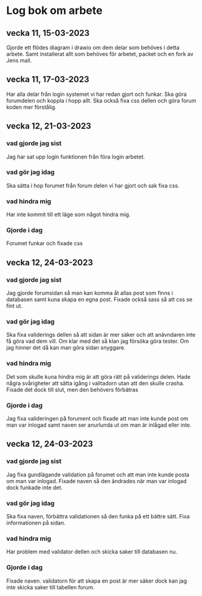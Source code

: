 # Log bok om arbete

## vecka 11, 15-03-2023
Gjorde ett flödes diagram i drawio om dem delar som behöves i detta arbete.
Samt installerat  allt som behöves för arbetet, packet och en fork av Jens mall. 

## vecka 11, 17-03-2023
Har alla delar från login systemet vi har redan gjort och funkar.
Ska göra forumdelen och koppla i hopp allt. 
Ska också fixa css dellen och göra forum koden mer förstålig.  

## vecka 12, 21-03-2023
### vad gjorde jag sist 
Jag har sat upp login funktionen från föra login arbetet. 

### vad gör jag idag 
Ska sätta i hop forumet från forum delen vi har gjort och sak fixa css.

### vad hindra mig
Har inte kommit till ett läge som något hindra mig.

### Gjorde i dag 
Forumet funkar och fixade css 

## vecka 12, 24-03-2023
### vad gjorde jag sist 
Jag gjorde forumsidan så man kan komma åt allas post som finns i databasen samt kuna skapa en egna post.
Fixade också sass så att css se fint ut. 

### vad gör jag idag 
Ska fixa validerings dellen så att sidan är mer säker och att anävndaren inte få göra vad dem vill. 
Om klar med det så klan jag försöka göra tester.
Om jag hinner det då kan man göra sidan snyggare. 

### vad hindra mig
Det som skulle kuna hindra mig är att göra rätt på validerings delen.
Hade några svårigheter att sätta igång i valitadorn utan att den skulle crasha.
Fixade det dock till slut, men den behövers förbätras 

### Gjorde i dag 
Jag fixa valideringen på forument och fixade att man inte kunde post om man var inlogad samt naven ser anurlunda ut om man är inlågad eller inte. 

## vecka 12, 24-03-2023
### vad gjorde jag sist 
Jag fixa gundlägande validation på forumet och att man inte kunde posta om man var inlogad. Fixade naven så den ändrades när man var inlogad dock funkade inte det. 

### vad gör jag idag 
Ska fixa naven, förbättra validationen så den funka på ett bättre sätt. Fixa informationen på sidan. 

### vad hindra mig
Har problem med validator dellen och skicka saker till databasen nu.

### Gjorde i dag 
Fixade naven. validatorn för att skapa en post är mer säker dock kan jag inte skicka saker till tabellen forum. 